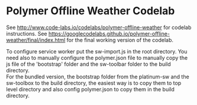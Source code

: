 Polymer Offline Weather Codelab
===
See http://www.code-labs.io/codelabs/polymer-offline-weather for codelab instructions.
See https://googlecodelabs.github.io/polymer-offline-weather/final/index.html for the final working version of the codelab.

To configure service worker put the sw-import.js in the root directory. You need also to manually configure the polymer.json file to manually copy the js file of the 'bootstrap' folder and the sw-toolbar folder to the build directory.  
For the bundled version, the bootstrap folder from the platinum-sw and the sw-toolbox to the build directory, the easiest way is to copy them to top level directory and also config polymer.json to copy them in the build directory.
